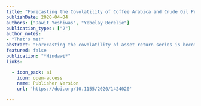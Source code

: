 ```yaml
---
title: "Forecasting the Covolatility of Coffee Arabica and Crude Oil Prices: A Multivariate GARCH Approach with High-Frequency Data"
publishDate: 2020-04-04
authors: ["Dawit Yeshiwas", "Yebelay Berelie"]
publication_types: ["2"]
author_notes:
- "That's me!"
abstract: "Forecasting the covolatility of asset return series is becoming the subject of extensive research among academics, practitioners, and portfolio managers. This paper estimates a variety of multivariate GARCH models using weekly closing price (in USD/barrel) of Brent crude oil and weekly closing prices (in USD/pound) of Co???ee Arabica and compares the forecasting performance of these models based on high-frequency intraday data which allows for a more precise realized volatility measurement. The study used weekly price data to explicitly model covolatility and employed high-frequency intraday data to assess model forecasting performance. The analysis points to the conclusion that the varying conditional correlation (VCC) model with Student's t distributed innovation terms is the most accurate volatility forecasting model in the context of our empirical setting. Were commend and encourage future researchers studying the forecasting performance of MGARCH models to pay particular attention to the measurement of realized volatility and employ high-frequency data whenever feasible."
featured: false
publication: "*Hindawi*"
links:

  - icon_pack: ai
    icon: open-access
    name: Publisher Version
    url: 'https://doi.org/10.1155/2020/1424020'

---
```

